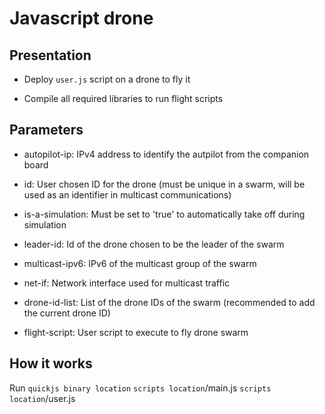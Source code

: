 # Javascript drone #

## Presentation ##

* Deploy `user.js` script on a drone to fly it

* Compile all required libraries to run flight scripts

## Parameters ##

* autopilot-ip: IPv4 address to identify the autpilot from the companion board

* id: User chosen ID for the drone (must be unique in a swarm, will be used as an identifier in multicast communications)

* is-a-simulation: Must be set to 'true' to automatically take off during simulation

* leader-id: Id of the drone chosen to be the leader of the swarm

* multicast-ipv6: IPv6 of the multicast group of the swarm

* net-if: Network interface used for multicast traffic

* drone-id-list: List of the drone IDs of the swarm (recommended to add the current drone ID)

* flight-script: User script to execute to fly drone swarm

## How it works ##

Run `quickjs binary location` `scripts location`/main.js `scripts location`/user.js
